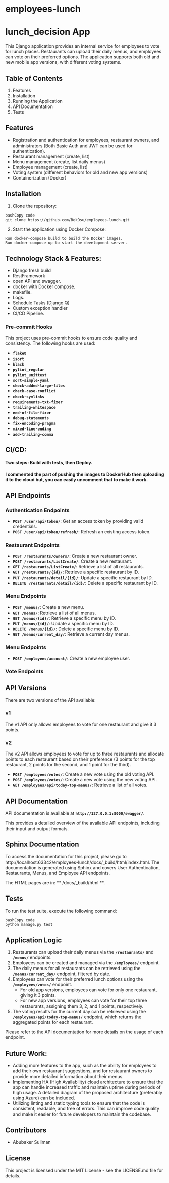 # employees-lunch

# **lunch_decision App**

This Django application provides an internal service for employees to vote for lunch places. Restaurants can upload their daily menus, and employees can vote on their preferred options. The application supports both old and new mobile app versions, with different voting systems.

## **Table of Contents**

1. Features
2. Installation
3. Running the Application
4. API Documentation
5. Tests

## **Features**

- Registration and authentication for employees, restaurant owners, and administrators (Both Basic Auth and JWT can be used for authentication).
- Restaurant management (create, list)
- Menu management (create, list daily menus)
- Employee management (create, list)
- Voting system (different behaviors for old and new app versions)
- Containerization (Docker)


## **Installation**

1. Clone the repository:

```
bashCopy code
git clone https://github.com/BekOsu/employees-lunch.git

```

2. Start the application using Docker Compose:

```
Run docker-compose build to build the Docker images.
Run docker-compose up to start the development server.

```

## Technology Stack & Features:
* Django fresh build
* RestFramework
* open API and swagger.
* docker with Docker compose.
* makefile.
* Logs.
* Schedule Tasks (Django Q) 
* Custom exception handler
* CI/CD Pipeline.

### **Pre-commit Hooks**

This project uses pre-commit hooks to ensure code quality and consistency. The following hooks are used:

- **`flake8`**
- **`isort`**
- **`black`**
- **`pylint_regular`**
- **`pylint_unittest`**
- **`sort-simple-yaml`**
- **`check-added-large-files`**
- **`check-case-conflict`**
- **`check-symlinks`**
- **`requirements-txt-fixer`**
- **`trailing-whitespace`**
- **`end-of-file-fixer`**
- **`debug-statements`**
- **`fix-encoding-pragma`**
- **`mixed-line-ending`**
- **`add-trailing-comma`**

## CI/CD:
#### Two steps: Build with tests, then Deploy.
#### I commented the part of pushing the images to DockerHub then uploading it to the cloud but, you can easily uncomment that to make it work.

## **API Endpoints**

### **Authentication Endpoints**

- **`POST /user/api/token/`**: Get an access token by providing valid credentials.
- **`POST /user/api/token/refresh/`**: Refresh an existing access token.

### **Restaurant Endpoints**

- **`POST /restaurants/owners/`**: Create a new restaurant owner.
- **`POST /restaurants/ListCreate/`**: Create a new restaurant.
- **`GET /restaurants/ListCreate/`**: Retrieve a list of all restaurants.
- **`GET /restaurants/{id}/`**: Retrieve a specific restaurant by ID.
- **`PUT /restaurants/detail/{id}/`**: Update a specific restaurant by ID.
- **`DELETE /restaurants/detail/{id}/`**: Delete a specific restaurant by ID.

### **Menu Endpoints**

- **`POST /menus/`**: Create a new menu.
- **`GET /menus/`**: Retrieve a list of all menus.
- **`GET /menus/{id}/`**: Retrieve a specific menu by ID.
- **`PUT /menus/{id}/`**: Update a specific menu by ID.
- **`DELETE /menus/{id}/`**: Delete a specific menu by ID.
- **`GET /menus/current_day/`**: Retrieve a current day menus.

### **Menu Endpoints**

- **`POST /employees/account/`**: Create a new employee user.

### **Vote Endpoints**

## **API Versions**

There are two versions of the API available:

### **v1**

The v1 API only allows employees to vote for one restaurant and give it 3 points.

### **v2**

The v2 API allows employees to vote for up to three restaurants and allocate points
to each restaurant based on their preference (3 points for the top restaurant, 2 points
for the second, and 1 point for the third).

- **`POST /employees/votes/`**: Create a new vote using the old voting API.
- **`POST /employees/votes/`**: Create a new vote using the new voting API.
- **`GET /employees/api/today-top-menus/`**: Retrieve a list of all votes.


## **API Documentation**

API documentation is available at **`http://127.0.0.1:8000/swagger/`**.

This provides a detailed overview of the available API endpoints, including their input and output formats.

## **Sphinx Documentation**

To access the documentation for this project, please go to http://localhost:63342/employees-lunch/docs/_build/html/index.html.
The documentation is generated using Sphinx and covers User Authentication, Restaurants, Menus, and Employee API endpoints.

The HTML pages are in:
 ** /docs/_build/html **.

## **Tests**

To run the test suite, execute the following command:

```
bashCopy code
python manage.py test

```

## **Application Logic**

1. Restaurants can upload their daily menus via the **`/restaurants/`** and **`/menus/`** endpoints.
2. Employees can be created and managed via the **`/employees/`** endpoint.
3. The daily menus for all restaurants can be retrieved using the **`/menus/current_day/`** endpoint, filtered by date.
4. Employees can vote for their preferred lunch options using the **`/employees/votes/`** endpoint.
    - For old app versions, employees can vote for only one restaurant, giving it 3 points.
    - For new app versions, employees can vote for their top three restaurants, assigning them 3, 2, and 1 points, respectively.
5. The voting results for the current day can be retrieved using the **`/employees/api/today-top-menus/`** endpoint, which returns the aggregated points for each restaurant.

Please refer to the API documentation for more details on the usage of each endpoint.

## **Future Work:**

- Adding more features to the app, such as the ability for employees to add their own restaurant suggestions, and for restaurant owners to provide more detailed information about their menus.
- Implementing HA (High Availability) cloud architecture to ensure that the app can handle increased traffic and maintain uptime during periods of high usage. A detailed diagram of the proposed architecture (preferably using Azure) can be included.
- Utilizing linting and static typing tools to ensure that the code is consistent, readable, and free of errors. This can improve code quality and make it easier for future developers to maintain the codebase.

## **Contributors**

- Abubaker Suliman

## **License**

This project is licensed under the MIT License - see the LICENSE.md file for details.